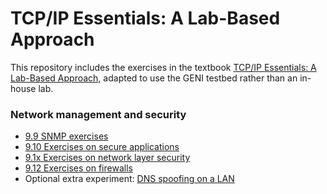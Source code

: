 # TCP/IP Essentials: A Lab-Based Approach

This repository includes the exercises in the textbook [TCP/IP Essentials: A Lab-Based Approach](https://www.amazon.com/TCP-IP-Essentials-Lab-Based-Approach/dp/052160124X), adapted to use the GENI testbed rather than an in-house lab.


### Network management and security

* [9.9 SNMP exercises](el5373-lab9-909.md)
* [9.10 Exercises on secure applications](el5373-lab9-910.md)
* [9.1x Exercises on network layer security](el5373-lab9-91x.md)
* [9.12 Exercises on firewalls](el5373-lab9-912.md)
* Optional extra experiment: [DNS spoofing on a LAN](https://witestlab.poly.edu/blog/redirect-traffic-to-a-wrong-or-fake-site-with-dns-spoofing-on-a-lan/)

